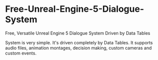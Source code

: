 # Free-Unreal-Engine-5-Dialogue-System
Free, Versatile Unreal Engine 5 Dialogue System Driven by Data Tables

System is very simple. It's driven completely by Data Tables. It supports audio files, animation montages, decision making, custom cameras and custom events.
